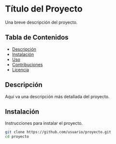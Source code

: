 # Título del Proyecto

Una breve descripción del proyecto.

## Tabla de Contenidos

- [Descripción](#descripción)
- [Instalación](#instalación)
- [Uso](#uso)
- [Contribuciones](#contribuciones)
- [Licencia](#licencia)

## Descripción

Aquí va una descripción más detallada del proyecto.

## Instalación

Instrucciones para instalar el proyecto.

```sh
git clone https://github.com/usuario/proyecto.git
cd proyecto
